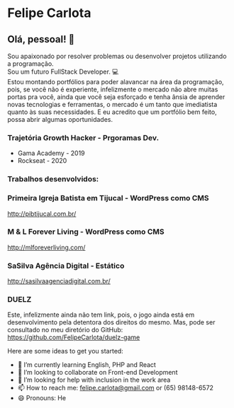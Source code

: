 # Felipe Carlota

## Olá, pessoal! :wave:

Sou apaixonado por resolver problemas ou desenvolver projetos utilizando a programação.
<br/>Sou um futuro FullStack Developer. :computer:
<br/>Estou montando portfólios para poder alavancar na área da programação, pois, se você não é experiente, infelizmente o mercado não abre muitas portas pra você, ainda que você seja esforçado e tenha ânsia de aprender novas tecnologias e ferramentas, o mercado é um tanto que imediatista quanto às suas necessidades. E eu acredito que um portfólio bem feito, possa abrir algumas oportunidades.

### Trajetória Growth Hacker - Prgoramas Dev.

- Gama Academy - 2019
- Rockseat - 2020

### Trabalhos desenvolvidos:

### Primeira Igreja Batista em Tijucal - WordPress como CMS
http://pibtijucal.com.br/

### M & L Forever Living - WordPress como CMS
http://mlforeverliving.com/

### SaSilva Agência Digital - Estático
http://sasilvaagenciadigital.com.br/

### DUELZ
Este, infelizmente ainda não tem link, pois, o jogo ainda está em desenvolvimento pela detentora dos direitos do mesmo.
Mas, pode ser consultado no meu diretório do GitHub:
https://github.com/FelipeCarlota/duelz-game

<!--
**FelipeCarlota/FelipeCarlota** is a ✨ _special_ ✨ repository because its `README.md` (this file) appears on your GitHub profile.
-->
Here are some ideas to get you started:

- 🌱 I’m currently learning English, PHP and React
- 👯 I’m looking to collaborate on Front-end Development
- 🤔 I’m looking for help with inclusion in the work area
- 📫 How to reach me: felipe.carlota@gmail.com or (65) 98148-6572
- 😄 Pronouns: He

